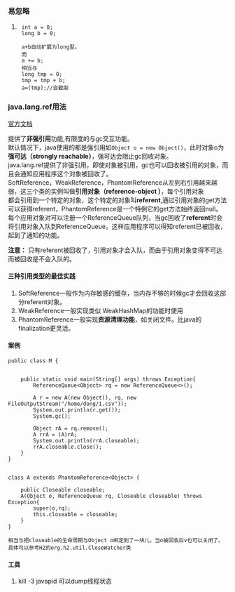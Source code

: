 ### 易忽略

1. ```
    int a = 0;
    long b = 0;

    a+b自动扩展为long型。
    而
    a += b;
    相当与
    long tmp = 0;
    tmp = tmp + b;
    a=(tmp);//会截取
   ```

### java.lang.ref用法

[官方文档](https://docs.oracle.com/javase/7/docs/api/java/lang/ref/package-summary.html#package_description)

提供了**非强引用**功能,有限度的与gc交互功能。  
默认情况下，java使用的都是强引用如`Object o = new Object()`，此时对象o为**强可达（strongly reachable）**，强可达会阻止gc回收对象。  
java.lang.ref提供了非强引用，即使对象被引用，gc也可以回收被引用的对象，而且会通知应用程序这个对象被回收了。  
SoftReference，WeakReference，PhantomReference从左到右引用越来越弱，这三个类的实例叫做**引用对象（reference-object ）**，每个引用对象  
都会引用到一个特定的对象，这个特定的对象叫**referent**,通过引用对象的get方法可以获得referent，PhantomReference是一个特例它的get方法始终返回null。  
每个应用对象对可以注册一个ReferenceQueue队列，当gc回收了**referent**时会将引用对象入队到ReferenceQueue，这样应用程序可以得知referent已被回收，起到了通知的功能。

**注意：** 只有referent被回收了，引用对象才会入队，而由于引用对象变得不可达而被回收是不会入队的。

#### 三种引用类型的最佳实践

1. SoftReference一般作为内存敏感的缓存，当内存不够的时候gc才会回收这部分referent对象。
2. WeakReference一般实现类似 WeakHashMap的功能时使用
3. PhantomReference一般实现**资源清理功能**，如关闭文件。比java的finalization更灵活。

#### 案例

```
public class M {


    public static void main(String[] args) throws Exception{
        ReferenceQueue<Object> rq = new ReferenceQueue<>();

        A r = new A(new Object(), rq, new FileOutputStream("/home/dong/1.csv"));
        System.out.println(r.get());
        System.gc();

        Object rA = rq.remove();
        A rrA = (A)rA;
        System.out.println(rrA.closeable);
        rrA.closeable.close();
    }
}


class A extends PhantomReference<Object> {

    public Closeable closeable;
    A(Object o, ReferenceQueue rq, Closeable closeable) throws Exception{
        super(o,rq);
        this.closeable = closeable;
    }
}

相当与把closeable的生命周期与Object o绑定到了一块儿，当o被回收后v也可以关闭了。
具体可以参考H2的org.h2.util.CloseWatcher类
```

 
  
   
#### 工具
1. kill -3 javapid  可以dump线程状态 

